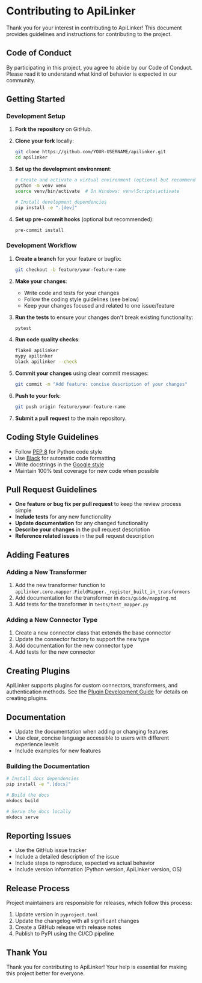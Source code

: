 # Contributing to ApiLinker

Thank you for your interest in contributing to ApiLinker! This document provides guidelines and instructions for contributing to the project.

## Code of Conduct

By participating in this project, you agree to abide by our Code of Conduct. Please read it to understand what kind of behavior is expected in our community.

## Getting Started

### Development Setup

1. **Fork the repository** on GitHub.

2. **Clone your fork** locally:
   ```bash
   git clone https://github.com/YOUR-USERNAME/apilinker.git
   cd apilinker
   ```

3. **Set up the development environment**:
   ```bash
   # Create and activate a virtual environment (optional but recommended)
   python -m venv venv
   source venv/bin/activate  # On Windows: venv\Scripts\activate
   
   # Install development dependencies
   pip install -e ".[dev]"
   ```

4. **Set up pre-commit hooks** (optional but recommended):
   ```bash
   pre-commit install
   ```

### Development Workflow

1. **Create a branch** for your feature or bugfix:
   ```bash
   git checkout -b feature/your-feature-name
   ```

2. **Make your changes**:
   - Write code and tests for your changes
   - Follow the coding style guidelines (see below)
   - Keep your changes focused and related to one issue/feature

3. **Run the tests** to ensure your changes don't break existing functionality:
   ```bash
   pytest
   ```

4. **Run code quality checks**:
   ```bash
   flake8 apilinker
   mypy apilinker
   black apilinker --check
   ```

5. **Commit your changes** using clear commit messages:
   ```bash
   git commit -m "Add feature: concise description of your changes"
   ```

6. **Push to your fork**:
   ```bash
   git push origin feature/your-feature-name
   ```

7. **Submit a pull request** to the main repository.

## Coding Style Guidelines

- Follow [PEP 8](https://pep8.org/) for Python code style
- Use [Black](https://black.readthedocs.io/) for automatic code formatting
- Write docstrings in the [Google style](https://google.github.io/styleguide/pyguide.html#38-comments-and-docstrings)
- Maintain 100% test coverage for new code when possible

## Pull Request Guidelines

- **One feature or bug fix per pull request** to keep the review process simple
- **Include tests** for any new functionality
- **Update documentation** for any changed functionality
- **Describe your changes** in the pull request description
- **Reference related issues** in the pull request description

## Adding Features

### Adding a New Transformer

1. Add the new transformer function to `apilinker.core.mapper.FieldMapper._register_built_in_transformers`
2. Add documentation for the transformer in `docs/guide/mapping.md`
3. Add tests for the transformer in `tests/test_mapper.py`

### Adding a New Connector Type

1. Create a new connector class that extends the base connector
2. Update the connector factory to support the new type
3. Add documentation for the new connector type
4. Add tests for the new connector

## Creating Plugins

ApiLinker supports plugins for custom connectors, transformers, and authentication methods. See the [Plugin Development Guide](https://kkartas.github.io/apilinker/guide/plugins) for details on creating plugins.

## Documentation

- Update the documentation when adding or changing features
- Use clear, concise language accessible to users with different experience levels
- Include examples for new features

### Building the Documentation

```bash
# Install docs dependencies
pip install -e ".[docs]"

# Build the docs
mkdocs build

# Serve the docs locally
mkdocs serve
```

## Reporting Issues

- Use the GitHub issue tracker
- Include a detailed description of the issue
- Include steps to reproduce, expected vs actual behavior
- Include version information (Python version, ApiLinker version, OS)

## Release Process

Project maintainers are responsible for releases, which follow this process:

1. Update version in `pyproject.toml`
2. Update the changelog with all significant changes
3. Create a GitHub release with release notes
4. Publish to PyPI using the CI/CD pipeline

## Thank You

Thank you for contributing to ApiLinker! Your help is essential for making this project better for everyone.

